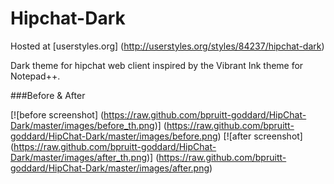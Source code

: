 Hipchat-Dark
============
Hosted at [userstyles.org] (http://userstyles.org/styles/84237/hipchat-dark)

Dark theme for hipchat web client inspired by the Vibrant Ink theme for Notepad++.

###Before & After

 [![before screenshot] (https://raw.github.com/bpruitt-goddard/HipChat-Dark/master/images/before_th.png)] (https://raw.github.com/bpruitt-goddard/HipChat-Dark/master/images/before.png)
 [![after screenshot] (https://raw.github.com/bpruitt-goddard/HipChat-Dark/master/images/after_th.png)] (https://raw.github.com/bpruitt-goddard/HipChat-Dark/master/images/after.png)
